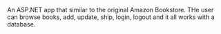 An ASP.NET app that similar to the original Amazon Bookstore. THe user can browse books, add, update, ship, login, logout and it all works with a database.
